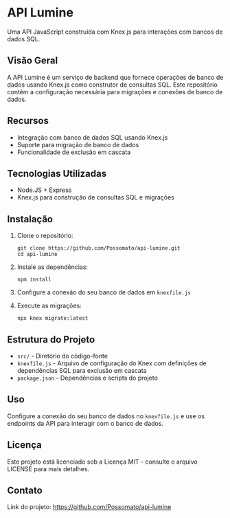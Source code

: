 <h1>API Lumine</h1>
    
<p>Uma API JavaScript construída com Knex.js para interações com bancos de dados SQL.</p>
    
<h2>Visão Geral</h2>
    
<p>A API Lumine é um serviço de backend que fornece operações de banco de dados usando Knex.js como construtor de consultas SQL. Este repositório contém a configuração necessária para migrações e conexões de banco de dados.</p>
    
<h2>Recursos</h2>
    
<ul>
  <li>Integração com banco de dados SQL usando Knex.js</li>
  <li>Suporte para migração de banco de dados</li>
  <li>Funcionalidade de exclusão em cascata</li>
</ul>
    
<h2>Tecnologias Utilizadas</h2>
    
<ul>
    <li>Node.JS + Express</li>
    <li>Knex.js para construção de consultas SQL e migrações</li>
</ul>
    
<h2>Instalação</h2>
    
<ol>
    <li>
        <p>Clone o repositório:</p>
        <pre><code>git clone https://github.com/Possomato/api-lumine.git
cd api-lumine</code></pre>
    </li>
    <li>
        <p>Instale as dependências:</p>
        <pre><code>npm install</code></pre>
    </li>
    <li>
        <p>Configure a conexão do seu banco de dados em <code>knexfile.js</code></p>
    </li>
    <li>
        <p>Execute as migrações:</p>
        <pre><code>npx knex migrate:latest</code></pre>
    </li>
</ol>
    
<h2>Estrutura do Projeto</h2>
    
<ul>
    <li><code>src/</code> - Diretório do código-fonte</li>
    <li><code>knexfile.js</code> - Arquivo de configuração do Knex com definições de dependências SQL para exclusão em cascata</li>
    <li><code>package.json</code> - Dependências e scripts do projeto</li>
</ul>
    
<h2>Uso</h2>
    
<p>Configure a conexão do seu banco de dados no <code>knexfile.js</code> e use os endpoints da API para interagir com o banco de dados.</p>
    
    
<h2>Licença</h2>
    
<p>Este projeto está licenciado sob a Licença MIT - consulte o arquivo LICENSE para mais detalhes.</p>
    
<h2>Contato</h2>
    
<p>Link do projeto: <a href="https://github.com/Possomato/api-lumine">https://github.com/Possomato/api-lumine</a></p>
